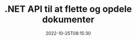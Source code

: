 ---
############################# Static ############################
layout: "product"
date: 2022-10-25T08:15:30
draft: false

product: "Merger"
product_tag: "merger"
platform: ".NET"
platform_tag: "net"

############################# Head ############################
head_title: "C# .NET Document Merging API | Kombiner og opdel PDF Word Excel EPUB"
head_description: "C# .NET dokumentfusions-API til at kombinere, opdele, bytte eller fjerne dokumentsider fra PDF, Microsoft Word, Excel, præsentationer, Visio og billedformater."

############################# Header ############################
title: ".NET API til at flette og opdele dokumenter"
description: "API til at kombinere, opdele, bytte, trimme eller fjerne dokumenter, dias og diagrammer i .NET-applikationer."
button:
    enable: true

############################# SubMenu ############################
submenu:
    enable: true
    
    left:
        img_alt: "GroupDocs.Merger for .NET"
        image: "https://www.groupdocs.cloud/templates/groupdocs/images/product-logos/groupdocs-merger-net.png"
        product: "GroupDocs.Merger"
        platform: ".NET"

    middle:
        button:
            # button loop
            - link: "#overview"
              text: "Oversigt"

            # button loop
            - link: "#features"
              text: "Funktioner"

            # button loop
            - link: "#support"
              text: "Support"

            # button loop
            - link: "https://products.groupdocs.app/merger"
              text: "Live demo"

            # button loop
            - link: "https://purchase.groupdocs.com/pricing/merger/net"
              text: "Prissætning"

    right:
        link_download: "https://downloads.groupdocs.com/merger"
        link_learn: "https://docs.groupdocs.com/merger/net/"
        link_buy: "https://purchase.groupdocs.com"

############################# Overview ############################
overview:
    enable: true
    content: |
      GroupDocs.Merger for .NET, hjælper dig med hurtigt at udvikle førsteklasses forretningsapplikationer i C#, ASP.NET og andre .NET-teknologier. Bare et par linjer kode vil gøre det muligt for dine .NET-applikationer at kombinere, opdele, omarrangere, bytte, trimme og fjerne en enkelt side eller en samling af dokumentsider, dias, billeder eller diagrammer. Udfør disse handlinger på sikre filer ved at indstille eller fjerne adgangskodebeskyttelse af kendte og ukendte filformater.  

      Ved at bruge GroupDocs.Merger til .NET, kan du udføre fletning; opsplitning og andre relaterede operationer på enkelte dokumenter samt en batch af dokumenter. Sy filer i alle populære formater, såsom Microsoft Word, Excel, PowerPoint, Visio, OpenDocument, PDF, XPS, TXT, CSV, e-bog og billedfilformater.
    tabs:
      enable: true
      
      ## TAB ONE ##
      tab_one:
        description: |
          Følgende er en oversigt over GroupDocs.Merger for .NET:
      
        left:
          enable: true
          icon: "fab fa-html5"
          title: "Dokumenthandlinger"
          content: |
            * Skift siderækkefølge
            * Fjern eller slet sider
            * Opdel eller bryd dokument
            * Skift eller bland to sider
            * Trim enkelte eller flere sider
            * Tilslut flere dokumenter
        
        right:
          enable: true
          icon: "fab fa-html5"
          title: "Sikkerhedsoperationer"
          content: |
            * Konfigurer dokumentsikkerhed
            * Tjek dokumentsikkerhedsstatus
            * Indstil dokumentadgangskode
            * Opdater dokumentadgangskode
            * Fjern dokumentadgangskode
      
      ## TAB TWO ##
      tab_two:
        description: |
          GroupDocs.Merger for .NET understøtter sammenlægning af følgende [dokumentfilformater](https://docs.groupdocs.com/merger/net/supported-document-formats/):

        left:
          enable: true
          table:
            # table loop
            - title: "Microsoft Office"
              content: |
                * **Word:** DOC, DOCX, DOCM, DOT, DOTX, DOTM, RTF, TXT
                * **Excel:** XLS, XLSX, XLSM, XLSB, XLTM, XLT, XLTM, XLTX, XLAM, SXC, SpreadsheetML
                * **PowerPoint:** PPT, PPTX, PPS, PPSX, PPSM, POT, POTM, POTX, PPTM
                * **OneNote:** ONE

        right:
          enable: true
          table:
            # table loop
            - title: "OpenDocument og andre formater"
              content: |
                * **OpenDocument-formater**: ODT, OTT, ODP, OTP, ODS
                * **Fast layout**: PDF, XPS
                * **Billeder**: BMP, PNG, TIFF
                * **Web**: HTML, MHT, MHTML
                * **Tekst**: TXT, CSV, TSV
                * **LaTex**: TEX
                * **E-bog**: EPUB

      ## TAB THREE ##
      tab_three:
        description: |
          GroupDocs.Merger for .NET understøtter følgende operativsystemer, rammer og pakkeadministratorer:
        
        left:
          enable: true
          table:
            # table loop
            - icon: "fab fa-windows"
              title: "Operativsystemer"
              content: |
                * Windows Desktop
                * Windows Server
                * Windows Azure
                * Linux

            # table loop
            - icon: "fas fa-code"
              title: "Understøttede rammer"
              content: |
                * .NET Framework 2.0 eller nyere
                * Mono Framework 1.2 eller højere
                * .NET Standard 2.0
                * .NET Core 2.0

        right:
          enable: true
          table:
            # table loop
            - icon: "fas fa-box"
              title: "Pakkeadministrator"
              content: |
                * NuGet

            # table loop
            - icon: "fas fa-tools"
              title: "Udviklingsmiljøer"
              content: |
                * Microsoft Visual Studio
                * Xamarin.Android
                * Xamarin.IOS
                * Xamarin.Mac
                * MonoDevelop

############################# Features ############################
features:
    enable: true
    title: "GroupDocs.Merger til .NET-funktioner"

    feature:
      # feature loop
      - icon: "fas fa-copy"
        content: "Kombiner og flet flere sider, dias og diagrammer til et enkelt dokument"
       
      # feature loop
      - icon: "fas fa-eye"
        content: "Opdel og opdel store dokumenter i flere mindre filer"

      # feature loop
      - icon: "fas fa-bolt"
        content: "Omarranger, bland og omorganiser sider, dias eller diagrammer"
      
      # feature loop
      - icon: "fas fa-file-powerpoint"
        content: "Byt og udskift to sider, dias eller diagrammer med hinanden i et dokument"

      # feature loop
      - icon: "fas fa-code"
        content: "Trim dokumentet ved at fjerne bestemte sider, dias eller diagrammer"

      # feature loop
      - icon: "fas fa-cloud"
        content: "Fjern en enkelt eller samling af sider, dias eller diagrammer"

      # feature loop
      - icon: "fas fa-remove-format"
        content: "Sammensæt et stort antal dokumenter i batches"

      # feature loop
      - icon: "fas fa-comment-slash"
        content: "Kontroller programmatisk, om et dokument er sikret med adgangskode"

      # feature loop
      - icon: "fas fa-location-arrow"
        content: "Indstil, nulstil og fjern adgangskode for kendte og ukendte dokumentformater"

      # feature loop
      - icon: "fas fa-border-all"
        content: "Hent liste over understøttede filformater – Split and Join Text (ERR) Log File Format"

      # feature loop
      - icon: "fas fa-wrench"
        content: "Roter sider og skift sideretning af kendte og ukendte formater"

      # feature loop
      - icon: "fas fa-columns"
        content: "Kombiner flere filer i forskellige formater til DOC, DOCX og XPS"

      # feature loop
      - icon: "fas fa-file-word"
        content: "Opdeling af store tekstfiler efter linjenumre"

      # feature loop
      - icon: "fas fa-envelope"
        content: "Få billedrepræsentationer af dokumentsider og diagramfamilieformater"

      # feature loop
      - icon: "fas fa-print"
        content: "Sammensæt billeder med baggrundsfarve til tom sort billedplads"

      # feature loop
      - icon: "fas fa-file-archive"
        content: "Flet forskellige typer dokumenter (DOC, XLS, PPT osv.) til en enkelt PDF-fil"

      # feature loop
      - icon: "fas fa-lock"
        content: "Importer nemt OLE-objekter til filtyperne Microsoft Word, Excel, Presentation og OpenDocument"

      # feature loop
      - icon: "fas fa-file-code"
        content: "Tilføj andre dokumenter til diagramsiden via OLE-objekter"

    more_feature:
      # more_feature_loop
      - title: "Fjern ønskede sider fra dokumenter"
        content: |
          GroupDocs.Merger for .NET API hjælper dig med at slette uønskede sider fra dit dokument.
      
      # more_feature_loop
      - title: "Anvend transformation på gengivet output"
        content: "Du kan udføre forskellige transformationer til det gengivne outputdokument ved hjælp af GroupDocs.Merger for .NET API. Disse transformationsmuligheder giver dig kontrol over den måde, du præsenterer det gengivede output på til visning. De tilgængelige transformationer er, siderotationsindstilling, sidegenkendelsesindstilling og anvendelse af tekstvandmærke."

      # more_feature_loop
      - title: "Tjek adgangskode for ukendt dokumentformat"
        content: "GroupDocs.Merger for .NET API giver dig mulighed for at kontrollere adgangskoden til et dokument, hvis format ikke er kendt."

############################# Support ############################
support:
    enable: true

############################# Solutions ############################
solutions:
    enable: true
    title: "GroupDocs.Merger tilbyder dokumentfusions-API'er til andre populære udviklingsmiljøer"

    solution:
        # solution loop
        - img_alt: "GroupDocs.Merger til Java"
          image: "https://www.groupdocs.cloud/templates/groupdocs/images/product-logos/groupdocs-merger-java.png"
          product: "GroupDocs.Merger"
          platform: "Java"
          link: "/merger/java/"

############################# Back to top ###############################
back_to_top:
  enable: true
---